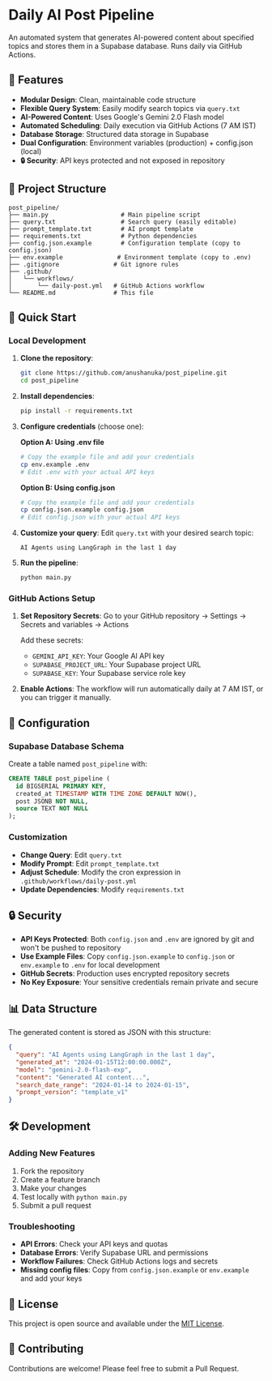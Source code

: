 # Daily AI Post Pipeline

An automated system that generates AI-powered content about specified topics and stores them in a Supabase database. Runs daily via GitHub Actions.

## 🌟 Features

- **Modular Design**: Clean, maintainable code structure
- **Flexible Query System**: Easily modify search topics via `query.txt`
- **AI-Powered Content**: Uses Google's Gemini 2.0 Flash model
- **Automated Scheduling**: Daily execution via GitHub Actions (7 AM IST)
- **Database Storage**: Structured data storage in Supabase
- **Dual Configuration**: Environment variables (production) + config.json (local)
- **🔒 Security**: API keys protected and not exposed in repository

## 📁 Project Structure

```
post_pipeline/
├── main.py                    # Main pipeline script
├── query.txt                  # Search query (easily editable)
├── prompt_template.txt        # AI prompt template
├── requirements.txt           # Python dependencies
├── config.json.example        # Configuration template (copy to config.json)
├── env.example               # Environment template (copy to .env)
├── .gitignore               # Git ignore rules
├── .github/
│   └── workflows/
│       └── daily-post.yml   # GitHub Actions workflow
└── README.md                # This file
```

## 🚀 Quick Start

### Local Development

1. **Clone the repository**:
   ```bash
   git clone https://github.com/anushanuka/post_pipeline.git
   cd post_pipeline
   ```

2. **Install dependencies**:
   ```bash
   pip install -r requirements.txt
   ```

3. **Configure credentials** (choose one):
   
   **Option A: Using .env file**
   ```bash
   # Copy the example file and add your credentials
   cp env.example .env
   # Edit .env with your actual API keys
   ```
   
   **Option B: Using config.json**
   ```bash
   # Copy the example file and add your credentials
   cp config.json.example config.json
   # Edit config.json with your actual API keys
   ```

4. **Customize your query**:
   Edit `query.txt` with your desired search topic:
   ```
   AI Agents using LangGraph in the last 1 day
   ```

5. **Run the pipeline**:
   ```bash
   python main.py
   ```

### GitHub Actions Setup

1. **Set Repository Secrets**:
   Go to your GitHub repository → Settings → Secrets and variables → Actions
   
   Add these secrets:
   - `GEMINI_API_KEY`: Your Google AI API key
   - `SUPABASE_PROJECT_URL`: Your Supabase project URL
   - `SUPABASE_KEY`: Your Supabase service role key

2. **Enable Actions**: 
   The workflow will run automatically daily at 7 AM IST, or you can trigger it manually.

## 🔧 Configuration

### Supabase Database Schema

Create a table named `post_pipeline` with:
```sql
CREATE TABLE post_pipeline (
  id BIGSERIAL PRIMARY KEY,
  created_at TIMESTAMP WITH TIME ZONE DEFAULT NOW(),
  post JSONB NOT NULL,
  source TEXT NOT NULL
);
```

### Customization

- **Change Query**: Edit `query.txt`
- **Modify Prompt**: Edit `prompt_template.txt`
- **Adjust Schedule**: Modify the cron expression in `.github/workflows/daily-post.yml`
- **Update Dependencies**: Modify `requirements.txt`

## 🔒 Security

- **API Keys Protected**: Both `config.json` and `.env` are ignored by git and won't be pushed to repository
- **Use Example Files**: Copy `config.json.example` to `config.json` or `env.example` to `.env` for local development
- **GitHub Secrets**: Production uses encrypted repository secrets
- **No Key Exposure**: Your sensitive credentials remain private and secure

## 📊 Data Structure

The generated content is stored as JSON with this structure:
```json
{
  "query": "AI Agents using LangGraph in the last 1 day",
  "generated_at": "2024-01-15T12:00:00.000Z",
  "model": "gemini-2.0-flash-exp",
  "content": "Generated AI content...",
  "search_date_range": "2024-01-14 to 2024-01-15",
  "prompt_version": "template_v1"
}
```

## 🛠️ Development

### Adding New Features

1. Fork the repository
2. Create a feature branch
3. Make your changes
4. Test locally with `python main.py`
5. Submit a pull request

### Troubleshooting

- **API Errors**: Check your API keys and quotas
- **Database Errors**: Verify Supabase URL and permissions
- **Workflow Failures**: Check GitHub Actions logs and secrets
- **Missing config files**: Copy from `config.json.example` or `env.example` and add your keys

## 📝 License

This project is open source and available under the [MIT License](LICENSE).

## 🤝 Contributing

Contributions are welcome! Please feel free to submit a Pull Request.
